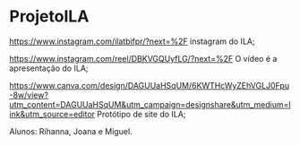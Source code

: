 # ProjetoILA  
https://www.instagram.com/ilatbifpr/?next=%2F instagram do ILA;

https://www.instagram.com/reel/DBKVGQUyfLG/?next=%2F O vídeo é a apresentação do ILA;

https://www.canva.com/design/DAGUUaHSqUM/6KWTHcWyZEhVGLJ0Fpu-8w/view?utm_content=DAGUUaHSqUM&utm_campaign=designshare&utm_medium=link&utm_source=editor Protótipo de site do ILA;

Alunos: Rihanna, Joana e Miguel. 
